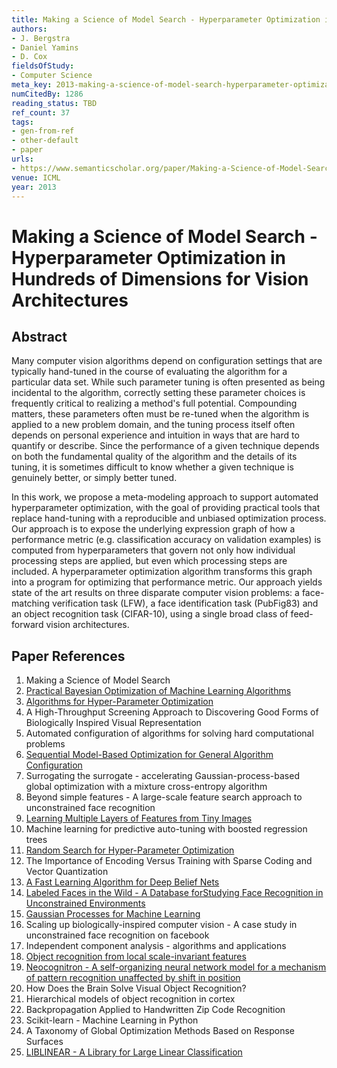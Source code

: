 ```yaml
---
title: Making a Science of Model Search - Hyperparameter Optimization in Hundreds of Dimensions for Vision Architectures
authors:
- J. Bergstra
- Daniel Yamins
- D. Cox
fieldsOfStudy:
- Computer Science
meta_key: 2013-making-a-science-of-model-search-hyperparameter-optimization-in-hundreds-of-dimensions-for-vision-architectures
numCitedBy: 1286
reading_status: TBD
ref_count: 37
tags:
- gen-from-ref
- other-default
- paper
urls:
- https://www.semanticscholar.org/paper/Making-a-Science-of-Model-Search:-Hyperparameter-in-Bergstra-Yamins/29935173af73aef20336db72d608e0ef5b0e0c16?sort=total-citations
venue: ICML
year: 2013
---
```


# Making a Science of Model Search - Hyperparameter Optimization in Hundreds of Dimensions for Vision Architectures

## Abstract

Many computer vision algorithms depend on configuration settings that are typically hand-tuned in the course of evaluating the algorithm for a particular data set. While such parameter tuning is often presented as being incidental to the algorithm, correctly setting these parameter choices is frequently critical to realizing a method's full potential. Compounding matters, these parameters often must be re-tuned when the algorithm is applied to a new problem domain, and the tuning process itself often depends on personal experience and intuition in ways that are hard to quantify or describe. Since the performance of a given technique depends on both the fundamental quality of the algorithm and the details of its tuning, it is sometimes difficult to know whether a given technique is genuinely better, or simply better tuned. 
 
In this work, we propose a meta-modeling approach to support automated hyperparameter optimization, with the goal of providing practical tools that replace hand-tuning with a reproducible and unbiased optimization process. Our approach is to expose the underlying expression graph of how a performance metric (e.g. classification accuracy on validation examples) is computed from hyperparameters that govern not only how individual processing steps are applied, but even which processing steps are included. A hyperparameter optimization algorithm transforms this graph into a program for optimizing that performance metric. Our approach yields state of the art results on three disparate computer vision problems: a face-matching verification task (LFW), a face identification task (PubFig83) and an object recognition task (CIFAR-10), using a single broad class of feed-forward vision architectures.

## Paper References

1. Making a Science of Model Search
2. [Practical Bayesian Optimization of Machine Learning Algorithms](2012-practical-bayesian-optimization-of-machine-learning-algorithms.md)
3. [Algorithms for Hyper-Parameter Optimization](2011-algorithms-for-hyper-parameter-optimization.md)
4. A High-Throughput Screening Approach to Discovering Good Forms of Biologically Inspired Visual Representation
5. Automated configuration of algorithms for solving hard computational problems
6. [Sequential Model-Based Optimization for General Algorithm Configuration](2011-sequential-model-based-optimization-for-general-algorithm-configuration.md)
7. Surrogating the surrogate - accelerating Gaussian-process-based global optimization with a mixture cross-entropy algorithm
8. Beyond simple features - A large-scale feature search approach to unconstrained face recognition
9. [Learning Multiple Layers of Features from Tiny Images](2009-learning-multiple-layers-of-features-from-tiny-images.md)
10. Machine learning for predictive auto-tuning with boosted regression trees
11. [Random Search for Hyper-Parameter Optimization](2012-random-search-for-hyper-parameter-optimization.md)
12. The Importance of Encoding Versus Training with Sparse Coding and Vector Quantization
13. [A Fast Learning Algorithm for Deep Belief Nets](2006-a-fast-learning-algorithm-for-deep-belief-nets.md)
14. [Labeled Faces in the Wild - A Database forStudying Face Recognition in Unconstrained Environments](2008-labeled-faces-in-the-wild-a-database-forstudying-face-recognition-in-unconstrained-environments.md)
15. [Gaussian Processes for Machine Learning](2009-gaussian-processes-for-machine-learning.md)
16. Scaling up biologically-inspired computer vision - A case study in unconstrained face recognition on facebook
17. Independent component analysis - algorithms and applications
18. [Object recognition from local scale-invariant features](1999-object-recognition-from-local-scale-invariant-features.md)
19. [Neocognitron - A self-organizing neural network model for a mechanism of pattern recognition unaffected by shift in position](2004-neocognitron-a-self-organizing-neural-network-model-for-a-mechanism-of-pattern-recognition-unaffected-by-shift-in-position.md)
20. How Does the Brain Solve Visual Object Recognition?
21. Hierarchical models of object recognition in cortex
22. Backpropagation Applied to Handwritten Zip Code Recognition
23. Scikit-learn - Machine Learning in Python
24. A Taxonomy of Global Optimization Methods Based on Response Surfaces
25. [LIBLINEAR - A Library for Large Linear Classification](2008-liblinear-a-library-for-large-linear-classification.md)

